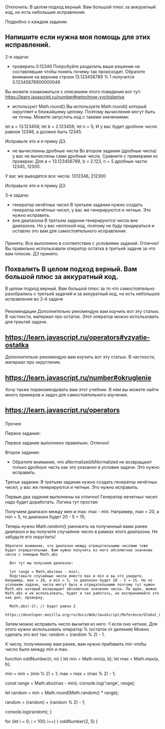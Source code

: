 ###
Отклонить:
В целом подход верный. Вам большой плюс за аккуратный код, но есть небольшие исправления.

Подробно о каждом задании:

Напишите если нужна моя помощь для этих исправлений.
---
2-я задача:
- проверить 0.12346
Попробуйте разделить ваше решение на составлявшие чтобы понять почему так происходит. Обратите внимание на верхние строки 13.123456789 % 1 получится 0.12345678900000046

Вы можете ознакомиться с описанием этого поведения вот тут:
https://learn.javascript.ru/number#netochnye-vychisleniya

- используют Math.round()
Вы используете Math.round() который округляет к ближайшему целому. Поэтому вычисления могут быть не точны. Можете запустить код с такими значениями:

let a = 13.123456;
let b = 2.123456;
let n = 5;
И у вас будет дробное число равное 12346, а должно быть 12345.

Исправьте это и я приму ДЗ.

- не вычисленны дробные числа
Во втором задании (дробные числа) у вас не вычислены сами дробные числа. Сравните с примерами из проверки:
Для a = 13.123456789, b = 2.123, n = 5 дробные части: 12345, 12300.

У вас же выводятся все числа: 1312346, 212300

Исправьте это и я приму ДЗ.


3-я задача:
- генератор нечётных чисел
В третьем задании нужно создать генератор нечётных чисел, у вас же генерируются и четные. Это нужно исправить.
- вне диапазона
В третьем задании генерируются числа  вне диапазона. Но у вас неплохой код, поэтому не буду придираться и оставлю это вам для самостоятельного исправления.


###
Принять:
Все выполнено в соответствии с условиями заданий. Отлично! Вы правильно использовали оператор остатка в третьей задаче за что вам плюсик. ДЗ принято.

###
Похвалить
В целом подход верный. Вам большой плюс за аккуратный код.
---
В целом подход верный. Вам большой плюс за то что самостоятельно разобрались с третьей задачей и за аккуратный код, но есть небольшое исправление во 2-й задаче

###
Рекомендации
Дополнительно рекомендую вам изучить вот эту статью. В частности, материал про остаток. Этот оператор можно использовать для треьтей задачи.

https://learn.javascript.ru/operators#vzyatie-ostatka
---
Дополнительно рекомендую вам изучить вот эту статью. В частности, материал про округление.

https://learn.javascript.ru/number#okruglenie
---
Хочу также порекомендовать вам этот учебник. В нем вы можете найти много примеров и задач для самостоятельного изучения.

https://learn.javascript.ru/operators
---



###
Прочее

Первое задание:

Первое задание выполнено правильно. Отлично!



Второе задание:
- Обратите внимание, что aNormalized/bNormalized не возвращают только дробную часть как это указанно в условии задачи. Это нужно исправить.

Третье задание:
В третьем задании нужно создать генератор нечётных чисел, у вас же генерируются и четные. Это нужно исправить.



Первые два задания выполнены на отлично! Генератор нечетных чисел надо будет доработать. Логика тут простая:

Получаем диапазон между мин и max: max - min. Например, max = 20, a min = 5, то диапазон будет 20 - 5 = 15;

Теперь нужно Math.random() умножить на полученный вами ранее диапазон и вы получите случайное число в рамках этого диапазона. Не забудьте его округлить!

    Обратите внимание, что диапазон между отрицательными числами тоже будет отрицательным. Вам нужно получить из него абсолютное значение числа с помощью Math.abs

      Вот тут мы получаем диапазон:

      let range = Math.abs(max - min);
      Подставьте случайные числа вместо max и min и вы это увидите. Например, max = 20, a min = 5, то диапазон будет 20 - 5 = 15. Но по условиям задачи, числа могут быть и отрицательными поэтому тут нужен Math.abs который возвращает абсолютное значение числа. По идее, можно Math.abs и не использовать, будет и так работать, но воспринимайте это как доп. проверку.

      Math.abs(-2); // будет равно 2
      https://developer.mozilla.org/ru/docs/Web/JavaScript/Reference/Global_Objects/Math/abs

Затем можно исправить число вычитая из него -1 если оно четное.
    Для этого нужно использовать оператор % (остаток от деления)
        Можно сделать это вот так: random + (random % 2) - 1.

К числу, полученному вам ранее, вам нужно прибавить min чтобы число было между min и max.


function oddNumber(n, m) {
  let min = Math.min(a, b);
  let max = Math.max(a, b);

  min = min + (min % 2) + 1;
  max = max + (max % 2) - 1;

  const range = Math.abs(max - min);
  console.log('range', range);

  let random = min + Math.round(Math.random() * range);

  random = (random) + (random % 2) - 1;

  console.log(random);
}

for (let i = 0; i < 100; i++) {
  oddNumber(2, 5)
}
